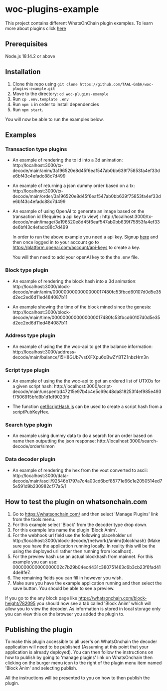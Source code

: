 # woc-plugins-example

This project contains different WhatsOnChain plugin examples. To learn more about plugins click [here](https://docs.taal.com/core-products/whatsonchain/woc-plugins)

## Prerequisites

Node.js 18.14.2 or above

## Installation

1. Clone this repo using `git clone https://github.com/TAAL-GmbH/woc-plugins-example.git`
2. Move to the directory: `cd woc-plugins-example`
3. Run `cp .env.template .env`
4. Run `npm i` in order to install dependencies
5. Run `npm start`.

You will now be able to run the examples below.

## Examples

### Transaction type plugins

- An example of rendering the tx id into a 3d animation: http://localhost:3000/tx-decode/main/anim/3a196520e8d45f6eaf547ab0bb639f75853fa4ef33de6bf43c4efadc88c7d499

- An example of returning a json dummy order based on a tx: http://localhost:3000/tx-decode/main/order/3a196520e8d45f6eaf547ab0bb639f75853fa4ef33de6bf43c4efadc88c7d499

- An example of using OpenAI to generate an image based on the transaction id (Requires a api key to view)
  : http://localhost:3000/tx-decode/main/image/3a196520e8d45f6eaf547ab0bb639f75853fa4ef33de6bf43c4efadc88c7d499

  In order to run the above example you need a api key. Signup [here](https://platform.openai.com/signup) and then once logged in to your account go to https://platform.openai.com/account/api-keys to create a key.

  You will then need to add your openAI key to the the .env file.

### Block type plugin

- An example of rendering the block hash into a 3d animation: http://localhost:3000/block-decode/main/anim/0000000000000000017480fc53fbcd60107d0d5e35d2ec2ed6d11ed484087b11

- An example showing the time of the block mined since the genesis: http://localhost:3000/block-decode/main/time/0000000000000000017480fc53fbcd60107d0d5e35d2ec2ed6d11ed484087b11

### Address type plugin

- An example of using the the woc-api to get the balance information: http://localhost:3000/address-decode/main/balance/15H8GUb7vstXFXpu6oBwZYBTZ1nbzHrn3n

### Script type plugin

- An example of using the the woc-api to get an ordered list of UTXOs for a given
  script hash: http://localhost:3000/script-decode/main/unspent/d47215e97b4c4e5c69c48da818253f4ef985e493f7506915bfd9b1d1df9023fd

- The function [getScriptHash.js](https://github.com/TAAL-GmbH/woc-plugins-example/blob/master/utils/getScriptHash.js) can be used to create a script hash from a scriptPubKeyHex.

### Search type plugin

- An example using dummy data to do a search for an order based on name
  then outputting the json response: http://localhost:3000/search-decode/order/simon

### Data decoder plugin

- An example of rendering the hex from the vout converted to ascii: http://localhost:3000/data-decode/main/ascii/92546b1797a7c4a00cd6bcf85771e66c1e2050514ed75e591d9b230982cf77a5/1

## How to test the plugin on whatsonchain.com

1. Go to https://whatsonchain.com/ and then select 'Manage Plugins' link from the tools menu.
2. For this example select 'Block' from the decoder type drop down.
3. For this example lets name the plugin 'Block Anim'.
4. For the webhook url field use the following placeholder url http://localhost:3000/block-decode/{network}/anim/{blockhash} (Make sure you have the application running locally. In reality this will be the using the deployed url rather then running from localhost).
5. For the preview hash use an actual blockhash from mainnet. For this example you can use: 000000000000000002c7b29b04ec4431c380751463c6b3cb23f6fad414de8fe7.
6. The remaining fields you can fill in however you wish.
7. Make sure you have the example application running and then select the save button. You should be able to see a preview.

If you go to the any block page like https://whatsonchain.com/block-height/782095 you should now see a tab called 'Block Anim' which will allow you to view the decoder. As information is stored in local storage only you can view this on the browser you added the plugin to.

## Publishing the plugin

To make this plugin accessible to all user's on WhatsOnchain the decoder application will need to be published (Assuming at this point that your application is already deployed). You can then follow the instructions on how to publish by going to 'manage plugins' link on WhatsOnchain then clicking on the burger menu icon to the right of the plugin menu item named 'Block Anim' and selecting publish.

All the instructions will be presented to you on how to then publish the plugin.
